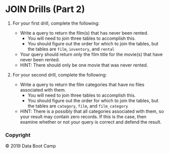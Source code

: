 # JOIN Drills (Part 2)

1.  For your first drill, complete the following:
    * Write a query to return the film(s) that has never been rented.
      * You will need to join three tables to accomplish this.
      * You should figure out the order for which to join the tables, but the tables are `film`, `inventory`, and `rental`
    * Your query should return only the film title for the movie(s) that have never been rented.
    * HINT: There should only be one movie that was never rented.

2.  For your second drill, complete the following:
    * Write a query to return the film categories that have no files associated with them.
      * You will need to join three tables to accomplish this.
      * You should figure out the order for which to join the tables, but the tables are `category`, `film`, and `film_category`
    * HINT: There is a possibly that all categories associated with them, so your result may contain zero records.
      If this is the case, then examine whether or not your query is correct and defend the result.

### Copyright

© 2019 Data Boot Camp
